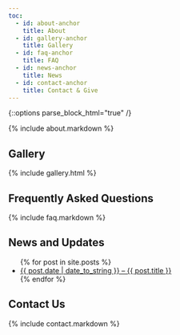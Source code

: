 ```yaml
---
toc:
  - id: about-anchor
    title: About
  - id: gallery-anchor
    title: Gallery
  - id: faq-anchor
    title: FAQ
  - id: news-anchor
    title: News
  - id: contact-anchor
    title: Contact & Give
---
```


{::options parse_block_html="true" /}

<section>
<a id="about-anchor"></a>
{% include about.markdown %}
</section>

<section class="gallery">
<a id="gallery-anchor"></a>

## Gallery
{% include gallery.html %}
</section>

<section>
<a id="faq-anchor"></a>

## Frequently Asked Questions
{% include faq.markdown %}
</section>

<section>
<a id="news-anchor"></a>

## News and Updates

<ul>
{% for post in site.posts %}
  <li><a href="{{ post.url }}">{{ post.date | date_to_string }} – {{ post.title }}</a></li>
{% endfor %}
</ul>
</section>

<section>
<a id="contact-anchor"></a>

## Contact Us
{% include contact.markdown %}
</section>

[give]: https://givebutter.com/cesar-chavez-greenway
